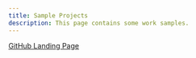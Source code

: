 ```yaml
---
title: Sample Projects
description: This page contains some work samples.
---
```


[GitHub Landing Page](https://nswhit.github.io/)

